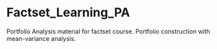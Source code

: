 # Factset_Learning_PA
Portfolio Analysis material for factset course. Portfolio construction with mean-variance analysis.

